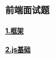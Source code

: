 # 前端面试题
## [1.框架](https://github.com/wenjinhua/interviewQuestions/issues)
## [2.js基础](https://github.com/wenjinhua/interviewQuestions/issues/2)
